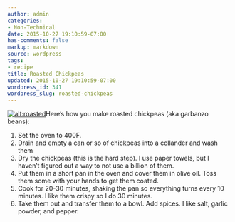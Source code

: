 ```yaml
---
author: admin
categories:
- Non-Technical
date: 2015-10-27 19:10:59-07:00
has-comments: false
markup: markdown
source: wordpress
tags:
- recipe
title: Roasted Chickpeas
updated: 2015-10-27 19:10:59-07:00
wordpress_id: 341
wordpress_slug: roasted-chickpeas
---
```

[![alt:roasted](../wp-content/uploads/2015/10/roasted-300x264.jpg)](../wp-content/uploads/2015/10/roasted.jpg)Here’s how you make roasted chickpeas (aka garbanzo beans):

1.  Set the oven to 400F.
2.  Drain and empty a can or so of chickpeas into a collander and wash them
3.  Dry the chickpeas (this is the hard step). I use paper towels, but I haven’t figured out a way to not use a billion of them.
4.  Put them in a short pan in the oven and cover them in olive oil. Toss them some with your hands to get them coated.
5.  Cook for 20-30 minutes, shaking the pan so everything turns every 10 minutes. I like them crispy so I do 30 minutes.
6.  Take them out and transfer them to a bowl. Add spices. I like salt, garlic powder, and pepper.
